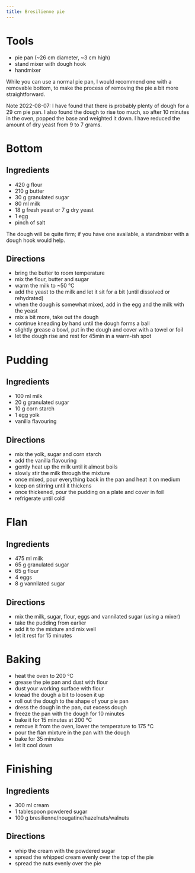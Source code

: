 ```yaml
---
title: Bresilienne pie
---
```


# Tools

- pie pan (~26 cm diameter, ~3 cm high)
- stand mixer with dough hook
- handmixer

While you can use a normal pie pan, I would recommend one with a removable bottom,
to make the process of removing the pie a bit more straightforward.

Note 2022-08-07: I have found that there is probably plenty of dough for a 29
cm pie pan. I also found the dough to rise too much, so after 10 minutes in the
oven, popped the base and weighted it down. I have reduced the amount of dry
yeast from 9 to 7 grams.


# Bottom

## Ingredients

- 420 g flour
- 210 g butter
- 30 g granulated sugar
- 80 ml milk
- 18 g fresh yeast or 7 g dry yeast
- 1 egg
- pinch of salt

The dough will be quite firm; if you have one available, a standmixer with a
dough hook would help.

## Directions

- bring the butter to room temperature
- mix the flour, butter and sugar
- warm the milk to ~50 °C
- add the yeast to the milk and let it sit for a bit (until dissolved or rehydrated)
- when the dough is somewhat mixed, add in the egg and the milk with the yeast
- mix a bit more, take out the dough
- continue kneading by hand until the dough forms a ball
- slightly grease a bowl, put in the dough and cover with a towel or foil
- let the dough rise and rest for 45min in a warm-ish spot


# Pudding

## Ingredients

- 100 ml milk
- 20 g granulated sugar
- 10 g corn starch
- 1 egg yolk
- vanilla flavouring

## Directions

- mix the yolk, sugar and corn starch
- add the vanilla flavouring
- gently heat up the milk until it almost boils
- slowly stir the milk through the mixture
- once mixed, pour everything back in the pan and heat it on medium
- keep on stirring until it thickens
- once thickened, pour the pudding on a plate and cover in foil
- refrigerate until cold


# Flan

## Ingredients

- 475 ml milk
- 65 g granulated sugar
- 65 g flour
- 4 eggs
- 8 g vannilated sugar

## Directions

- mix the milk, sugar, flour, eggs and vannilated sugar (using a mixer)
- take the pudding from earlier
- add it to the mixture and mix well
- let it rest for 15 minutes


# Baking

- heat the oven to 200 °C
- grease the pie pan and dust with flour
- dust your working surface with flour
- knead the dough a bit to loosen it up
- roll out the dough to the shape of your pie pan
- dress the dough in the pan, cut excess dough
- freeze the pan with the dough for 10 minutes
- bake it for 15 minutes at 200 °C
- remove it from the oven, lower the temperature to 175 °C
- pour the flan mixture in the pan with the dough
- bake for 35 minutes
- let it cool down


# Finishing

## Ingredients

- 300 ml cream
- 1 tablespoon powdered sugar
- 100 g bresilienne/nougatine/hazelnuts/walnuts

## Directions

- whip the cream with the powdered sugar
- spread the whipped cream evenly over the top of the pie
- spread the nuts evenly over the pie
